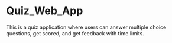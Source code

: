 # Quiz_Web_App

This is a quiz application where users can answer multiple choice questions, get scored, and get feedback with time limits.
